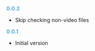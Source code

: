 **<span style="color:#56adda">0.0.2</span>**
- Skip checking non-video files

**<span style="color:#56adda">0.0.1</span>**
- Initial version
